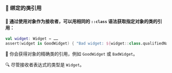  
### 🌟 绑定的类引用

#### 🔗 通过使用对象作为接收者，可以用相同的 `::class` 语法获取指定对象的类的引用：

```kotlin
val widget: Widget = ……
assert(widget is GoodWidget) { "Bad widget: ${widget::class.qualifiedName}" }
```

🌈 你会获得对象的精确类的引用，例如 `GoodWidget` 或 `BadWidget`。

🔍 尽管接收者表达式的类型是 `Widget`。
